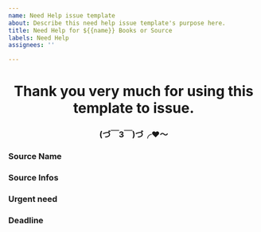 ```yaml
---
name: Need Help issue template
about: Describe this need help issue template's purpose here.
title: Need Help for ${{name}} Books or Source
labels: Need Help
assignees: ''

---
```


<h1 align="center">Thank you very much for using this template to issue.</h1>
<h3 align="center">(づ￣3￣)づ╭❤～</h3>

### Source Name

### Source Infos

### Urgent need

### Deadline
